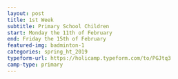 ```yaml
---
layout: post
title: 1st Week
subtitle: Primary School Children
start: Monday the 11th of February
end: Friday the 15th of February
featured-img: badminton-1
categories: spring_ht_2019
typeform-url: https://holicamp.typeform.com/to/PGJtq3
camp-type: primary
---
```

